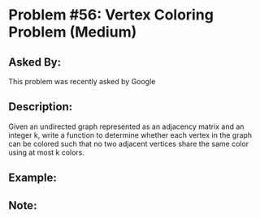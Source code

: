 # Problem #56: Vertex Coloring Problem (Medium)

## Asked By:

This problem was recently asked by Google

## Description:

Given an undirected graph represented as an adjacency matrix and an integer k, write a function to determine whether each vertex in the graph can be colored such that no two adjacent vertices share the same color using at most k colors.

## Example:


## Note:
